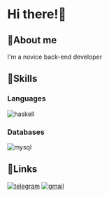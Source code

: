 # Hi there!👋
## 🦄About me
I'm a novice back-end developer
## 🌈Skills
### Languages
![haskell](https://img.shields.io/badge/Haskell-E8CEED?style=for-the-badge&logo=haskell&logoColor=white)
### Databases
![mysql](https://img.shields.io/badge/MySQL-94FFC9?style=for-the-badge&logo=MySQL&logoColor=white)
## 🔗Links
[![telegram](https://img.shields.io/badge/Telegram-ABEDE1?style=for-the-badge&logo=Telegram&logoColor=white)](https://t.me/d11_11b)
[![gmail](https://img.shields.io/badge/Gmail-FBB1D8?style=for-the-badge&logo=Gmail&logoColor=white)](mailto:llllq1.1.1.1pllll@gmail.com)
